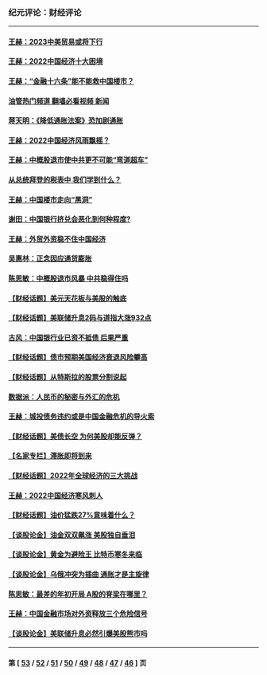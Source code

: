 ### 纪元评论：财经评论
---
#### [王赫：2023中美贸易或将下行](../../pages/nsc1026/n13899005.md?01070330) 
#### [王赫：2022中国经济十大困境](../../pages/nsc1026/n13883766.md?01070330) 
#### [王赫：“金融十六条”能不能救中国楼市？](../../pages/nsc1026/n13868431.md?01070330) 
#### [油管热门频道 翻墙必看视频 新闻](ok?01070330)
#### [蒋天明：《降低通胀法案》恐加剧通胀](../../pages/nsc1026/n13806996.md?01070330) 
#### [王赫：2022中国经济风雨飘摇？](../../pages/nsc1026/n13803207.md?01070330) 
#### [王赫：中概股退市使中共更不可能“弯道超车”](../../pages/nsc1026/n13802858.md?01070330) 
#### [从总统拜登的税表中 我们学到什么？](../../pages/nsc1026/n13773081.md?01070330) 
#### [王赫：中国楼市走向“黑洞”](../../pages/nsc1026/n13770647.md?01070330) 
#### [谢田：中国银行挤兑会恶化到何种程度?](../../pages/nsc1026/n13766965.md?01070330) 
#### [王赫：外贸外资稳不住中国经济](../../pages/nsc1026/n13753933.md?01070330) 
#### [吴惠林：正念因应通货膨胀](../../pages/nsc1026/n13750350.md?01070330) 
#### [陈思敏：中概股退市风暴 中共稳得住吗](../../pages/nsc1026/n13738978.md?01070330) 
#### [【财经话题】美元天花板与美股的触底](../../pages/nsc1026/n13736495.md?01070330) 
#### [【财经话题】美联储升息2码与道指大涨932点](../../pages/nsc1026/n13727377.md?01070330) 
#### [古风：中国银行业已资不抵债 后果严重](../../pages/nsc1026/n13726111.md?01070330) 
#### [【财经话题】债市预期美国经济衰退风险攀高](../../pages/nsc1026/n13698043.md?01070330) 
#### [【财经话题】从特斯拉的股票分割说起](../../pages/nsc1026/n13679733.md?01070330) 
#### [数据派：人民币的秘密与外汇的危机](../../pages/nsc1026/n13667092.md?01070330) 
#### [王赫：城投债务违约或是中国金融危机的导火索](../../pages/nsc1026/n13665322.md?01070330) 
#### [【财经话题】美债长空 为何美股却能反弹？](../../pages/nsc1026/n13665895.md?01070330) 
#### [【名家专栏】滞胀即将到来](../../pages/nsc1026/n13658171.md?01070330) 
#### [【财经话题】2022年全球经济的三大挑战](../../pages/nsc1026/n13654423.md?01070330) 
#### [王赫：2022中国经济寒风刺人](../../pages/nsc1026/n13651403.md?01070330) 
#### [【财经话题】油价猛跌27%意味着什么？](../../pages/nsc1026/n13648767.md?01070330) 
#### [【谈股论金】油金双双飙涨 美股独自垂泪](../../pages/nsc1026/n13631742.md?01070330) 
#### [【谈股论金】黄金为避险王 比特币寒冬来临](../../pages/nsc1026/n13600406.md?01070330) 
#### [【谈股论金】乌俄冲突为插曲 通胀才是主旋律](../../pages/nsc1026/n13576797.md?01070330) 
#### [陈思敏：最差的年初开局 A股的脊梁在哪里？](../../pages/nsc1026/n13558359.md?01070330) 
#### [王赫：中国金融市场对外资释放三个危险信号](../../pages/nsc1026/n13546389.md?01070330) 
#### [【谈股论金】美联储升息必然引爆美股熊市吗](../../pages/nsc1026/n13519194.md?01070330) 

---
#### 第 [ [53](./53.md?01070330) / [52](./52.md?01070330) / [51](./51.md?01070330) / [50](./50.md?01070330) / [49](./49.md?01070330) / [48](./48.md?01070330) / [47](./47.md?01070330) / [46](./46.md?01070330) ] 页
